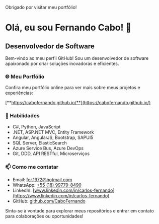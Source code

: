 Obrigado por visitar meu portfólio!

# Olá, eu sou Fernando Cabo! 👋

## Desenvolvedor de Software

Bem-vindo ao meu perfil GitHub! Sou um desenvolvedor de software apaixonado por criar soluções inovadoras e eficientes.

### 🌐 Meu Portfólio

Confira meu portfólio online para ver mais sobre meus projetos e experiências:

[**https://cabofernando.github.io/**](https://cabofernando.github.io/)

### 💼 Habilidades

- C#, Python, JavaScript
- .NET, ASP.NET MVC, Entity Framework
- Angular, AngularJS, Bootstrap, SAPUI5
- SQL Server, ElasticSearch
- Azure Service Bus, Azure DevOps
- Git, DDD, API RESTful, Microserviços

### 📫 Como me contatar

- Email: [fer.1972@hotmail.com](mailto:fer.1972@hotmail.com)
- WhatsApp: [+55 (18) 99779-8490](https://api.whatsapp.com/send?phone=5518997798490)
- LinkedIn: [www.linkedin.com/in/carlos-fernando](https://www.linkedin.com/in/carlos-fernando)
- GitHub: [github.com/CaboFernando](https://github.com/CaboFernando)

Sinta-se à vontade para explorar meus repositórios e entrar em contato para colaborações ou oportunidades!
